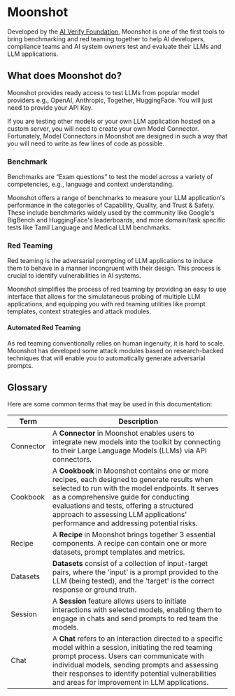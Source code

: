 # Moonshot

Developed by the [AI Verify Foundation](https://aiverifyfoundation.sg/?utm_source=Github&utm_medium=referral&utm_campaign=20230607_AI_Verify_Foundation_GitHub), Moonshot is one of the first tools to bring benchmarking and red teaming together to help AI developers, compliance teams and AI system owners test and evaluate their LLMs and LLM applications.

## What does Moonshot do?

Moonshot provides ready access to test LLMs from popular model providers e.g., OpenAI, Anthropic, Together, HuggingFace. You will just need to provide your API Key.

If you are testing other models or your own LLM application hosted on a custom server, you will need to create your own Model Connector. Fortunately, Model Connectors in Moonshot are designed in such a way that you will need to write as few lines of code as possible.

### Benchmark

Benchmarks are “Exam questions” to test the model across a variety of competencies, e.g., language and context understanding.

Moonshot offers a range of benchmarks to measure your LLM application's performance in the categories of Capability, Quality, and Trust & Safety. These include benchmarks widely used by the community like Google's BigBench and HuggingFace's leaderboards, and more domain/task specific tests like Tamil Language and Medical LLM benchmarks.

### Red Teaming

Red teaming is the adversarial prompting of LLM applications to induce them to behave in a manner incongruent with their design. This process is crucial to identify vulnerabilities in AI systems.

Moonshot simplifies the process of red teaming by providing an easy to use interface that allows for the simulataneous probing of multiple LLM applications, and equipping you with red teaming utilities like prompt templates, context strategies and attack modules.

#### Automated Red Teaming

As red teaming conventionally relies on human ingenuity, it is hard to scale. Moonshot has developed some attack modules based on research-backed techniques that will enable you to automatically generate adversarial prompts.

## Glossary
Here are some common terms that may be used in this documentation:

| Term | Description |
| --- | ---|
| Connector | A **Connector** in Moonshot enables users to integrate new models into the toolkit by connecting to their Large Language Models (LLMs) via API connectors.  |
| Cookbook | A **Cookbook** in Moonshot contains one or more recipes, each designed to generate results when selected to run with the model endpoints. It serves as a comprehensive guide for conducting evaluations and tests, offering a structured approach to assessing LLM applications' performance and addressing potential risks. |
| Recipe | A **Recipe** in Moonshot brings together 3 essential components. A recipe can contain one or more datasets, prompt templates and metrics.  |
| Datasets | **Datasets** consist of a collection of input-target pairs, where the 'input' is a prompt provided to the LLM (being tested), and the 'target' is the correct response or ground truth. | 
| Session | A **Session** feature allows users to initiate interactions with selected models, enabling them to engage in chats and send prompts to red team the models.  | 
| Chat | A **Chat** refers to an interaction directed to a specific model within a session, initiating the red teaming prompt process. Users can communicate with individual models, sending prompts and assessing their responses to identify potential vulnerabilities and areas for improvement in LLM applications. | 